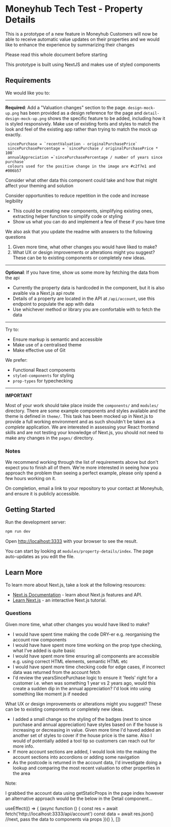 # Moneyhub Tech Test - Property Details

This is a prototype of a new feature in Moneyhub
Customers will now be able to receive automatic value updates on their properties
and we would like to enhance the experience by summarizing their changes

Please read this whole document before starting

This prototype is built using NextJS and makes use of styled components

## Requirements

We would like you to:

----

**Required**: Add a "Valuation changes" section to the page. `design-mock-up.png` has been provided as a design reference for the page and `detail-design-mock-up.png` shows the specific feature to be added, including how it is styled responsively. Make use of existing fonts and styles to match the look and feel of the existing app rather than trying to match the mock up exactly.

 ```
  sincePurchase = `recentValuation - originalPurchasePrice`
  sincePurchasePercentage = `sincePurchase / originalPurchasePrice * 100`
  annualAppreciation =`sincePurchasePercentage / number of years since purchase`
  colours used for the positive change in the image are #c2f7e1 and #006b57
 ```

Consider what other data this component could take and how that might affect your theming and solution

Consider opportunities to reduce repetition in the code and increase legibility
- This could be creating new components, simplifying existing ones, extracting helper function to simplify code or styling
- Show us what you can do and implement a few of these if you have time

We also ask that you update the readme with answers to the following questions 

1. Given more time, what other changes you would have liked to make?
2. What UX or design improvements or alterations might you suggest? These can be to existing components or completely new ideas.

----

**Optional**: If you have time, show us some more by fetching the data from the api
  - Currently the property data is hardcoded in the component, but it is also avaible via a Next.js api route
  - Details of a property are located in the API at `/api/account`, use this endpoint to populate the app with data
  - Use whichever method or library you are comfortable with to fetch the data

----

Try to:

- Ensure markup is semantic and accessible
- Make use of a centralised theme
- Make effective use of Git

We prefer:

- Functional React components
- `styled-components` for styling
- `prop-types` for typechecking

----

**IMPORTANT**

Most of your work should take place inside the `components/` and `modules/` directory. There are some example components and styles available and the theme is defined in `theme/`. This task has been mocked up in Next.js to provide a full working environment and as such shouldn't be taken as a _complete_ application. We are interested in assessing your React frontend skills and are not testing your knowledge of Next.js, you should not need to make any changes in the `pages/` directory.

### Notes

We recommend working through the list of requirements above but don't expect you to finish all of them. We're more interested in seeing how you approach the problem than seeing a perfect example, please only spend a few hours working on it. 

On completion, email a link to your repository to your contact at Moneyhub, and ensure it is publicly accessible.

## Getting Started

Run the development server:

```bash
npm run dev
```

Open [http://localhost:3333](http://localhost:3333) with your browser to see the result.

You can start by looking at `modules/property-details/index`. The page auto-updates as you edit the file.

## Learn More

To learn more about Next.js, take a look at the following resources:

- [Next.js Documentation](https://nextjs.org/docs) - learn about Next.js features and API.
- [Learn Next.js](https://nextjs.org/learn) - an interactive Next.js tutorial.


### Questions

Given more time, what other changes you would have liked to make?
- I would have spent time making the code DRY-er e.g. reorganising the account row components
- I would have have spent more time working on the prop type checking, what I've added is quite basic
- I would have spent more time ensuring all components are accessible e.g. using correct HTML elements, semantic HTML etc
- I would have spent more time checking code for edge cases, if incorrect data was returned from the account fetch
- I'd review the yearsSincePurchase logic to ensure it 'feels' right for a customer i.e. when was something 1 year vs 2 years ago, would this create a sudden dip in the annual appreciation? I'd look into using something like moment js if needed

What UX or design improvements or alterations might you suggest? These can be to existing components or completely new ideas.

- I added a small change so the styling of the badges (next to since purchase and annual appreciation) have styles based on if the house is increasing or decreasing in value. Given more time I'd haved added an another set of styles to cover if the house price is the same. Also I would of potentially added a tool tip so customers can reach out for more info.
- If more account sections are added, I would look into the making the account sections into accordions or adding some navigation
- As the postcode is returned in the account data, I'd investigate doing a lookup and comparing the most recent valuation to other properties in the area

Note: 

I grabbed the account data using getStaticProps in the page index however an alternative approach would be the below in the Detail component...

useEffect(() => {
  (async function () {
    const res = await fetch('http://localhost:3333/api/account')
    const data  = await res.json()
    //next, pass the data to components via props
  })()
}, [])
